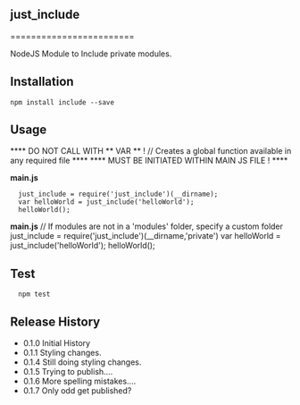 ## just_include ##
========================

NodeJS Module to Include private modules.


## Installation
    npm install include --save

## Usage
   **** DO NOT CALL WITH ** VAR ** ! // Creates a global function available in any required file  ****
   **** MUST BE INITIATED WITHIN MAIN JS FILE !  ****


__main.js__

      just_include = require('just_include')(__dirname);
      var helloWorld = just_include('helloWorld');
      helloWorld();


__main.js__
// If modules are not in a 'modules' folder, specify a custom folder
      just_include = require('just_include')(__dirname,'private')
      var helloWorld = just_include('helloWorld');
      helloWorld();



## Test
      npm test

## Release History
 * 0.1.0 Initial History
 * 0.1.1 Styling changes.
 * 0.1.4 Still doing styling changes.
 * 0.1.5 Trying to publish....
 * 0.1.6 More spelling mistakes....
 * 0.1.7 Only odd get published?